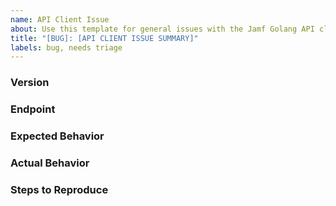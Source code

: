 ```yaml
---
name: API Client Issue
about: Use this template for general issues with the Jamf Golang API client.
title: "[BUG]: [API CLIENT ISSUE SUMMARY]"
labels: bug, needs triage
---
```


### Version
### Endpoint

### Expected Behavior
### Actual Behavior

### Steps to Reproduce